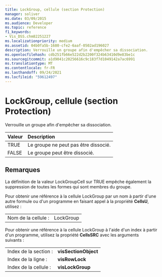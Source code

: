 ```yaml
---
title: LockGroup, cellule (section Protection)
manager: soliver
ms.date: 03/09/2015
ms.audience: Developer
ms.topic: reference
f1_keywords:
- Vis_DSS.chm82251227
ms.localizationpriority: medium
ms.assetid: 04b0fa5b-1680-cfe2-6aaf-0502ad196027
description: Verrouille un groupe afin d'empêcher sa dissociation.
ms.openlocfilehash: cdb251fb66e522d2b2200f324b63410d9e83be1c
ms.sourcegitcommit: a1d9041c20256616c9c183f7d1049142a7ac6991
ms.translationtype: MT
ms.contentlocale: fr-FR
ms.lasthandoff: 09/24/2021
ms.locfileid: "59612497"
---
```

# <a name="lockgroup-cell-protection-section"></a>LockGroup, cellule (section Protection)

Verrouille un groupe afin d'empêcher sa dissociation.
  
|**Valeur**|**Description**|
|:-----|:-----|
|TRUE  <br/> |Le groupe ne peut pas être dissocié.  <br/> |
|FALSE  <br/> |Le groupe peut être dissocié.  <br/> |
   
## <a name="remarks"></a>Remarques

La définition de la valeur LockGroupCell sur TRUE empêche également la suppression de toutes les formes qui sont membres du groupe.
  
Pour obtenir une référence à la cellule LockGroup par un nom à partir d'une autre formule ou d'un programme en faisant appel à la propriété **CellsU**, utilisez : 
  
|||
|:-----|:-----|
|Nom de la cellule :  <br/> |LockGroup  <br/> |
   
Pour obtenir une référence à la cellule LockGroup à l'aide d'un index à partir d'un programme, utilisez la propriété **CellsSRC** avec les arguments suivants : 
  
|||
|:-----|:-----|
|Index de la section :  <br/> |**visSectionObject** <br/> |
|Index de la ligne :  <br/> |**visRowLock** <br/> |
|Index de la cellule :  <br/> |**visLockGroup** <br/> |
   


